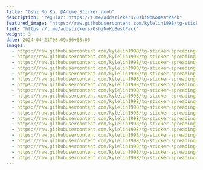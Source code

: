 ```yaml
---
title: "Oshi No Ko. @Anime_Sticker_noob"
description: "regular: https://t.me/addstickers/OshiNoKoBestPack"
featured_image: "https://raw.githubusercontent.com/kylelin1998/tg-sticker-spreading-worldwide-images/main/img/1a9fb479-21cf-4af4-9040-1e2eb0aae95c.jpg"
link: "https://t.me/addstickers/OshiNoKoBestPack"
weight: 3
date: 2024-04-21T08:09:56+08:00
images:
  - https://raw.githubusercontent.com/kylelin1998/tg-sticker-spreading-worldwide-images/main/img/1a9fb479-21cf-4af4-9040-1e2eb0aae95c.jpg
  - https://raw.githubusercontent.com/kylelin1998/tg-sticker-spreading-worldwide-images/main/img/586eb433-f5cf-4333-a6c5-c3a5bcd23860.jpg
  - https://raw.githubusercontent.com/kylelin1998/tg-sticker-spreading-worldwide-images/main/img/1835c422-2d6d-4e2c-be7d-1f5d7d59e5b9.jpg
  - https://raw.githubusercontent.com/kylelin1998/tg-sticker-spreading-worldwide-images/main/img/4acf9f47-98aa-4fb6-927b-6ab0d205f06a.jpg
  - https://raw.githubusercontent.com/kylelin1998/tg-sticker-spreading-worldwide-images/main/img/5f172290-2db5-4fd3-aee9-805663b257ee.jpg
  - https://raw.githubusercontent.com/kylelin1998/tg-sticker-spreading-worldwide-images/main/img/4abeae60-87b3-4d7b-b3c7-ffa256f39ba7.jpg
  - https://raw.githubusercontent.com/kylelin1998/tg-sticker-spreading-worldwide-images/main/img/ea23d7e0-a1f3-4c36-ad4e-a06db555aa77.jpg
  - https://raw.githubusercontent.com/kylelin1998/tg-sticker-spreading-worldwide-images/main/img/df009518-8f8f-4e49-9c01-7b27388bd48a.jpg
  - https://raw.githubusercontent.com/kylelin1998/tg-sticker-spreading-worldwide-images/main/img/0ec63547-459c-458d-a6ab-921c6918ae16.jpg
  - https://raw.githubusercontent.com/kylelin1998/tg-sticker-spreading-worldwide-images/main/img/c2d0cfb5-a4c9-453a-8929-748ac4d19d04.jpg
  - https://raw.githubusercontent.com/kylelin1998/tg-sticker-spreading-worldwide-images/main/img/406d44ba-860d-41cf-a2de-17cfb9ce3af7.jpg
  - https://raw.githubusercontent.com/kylelin1998/tg-sticker-spreading-worldwide-images/main/img/fe0f5c3a-a3ad-42d5-9efb-dc5a3945b687.jpg
  - https://raw.githubusercontent.com/kylelin1998/tg-sticker-spreading-worldwide-images/main/img/f40686c0-1aca-4341-833d-7868c29bb544.jpg
  - https://raw.githubusercontent.com/kylelin1998/tg-sticker-spreading-worldwide-images/main/img/337750b6-223f-43e5-852e-ff4aa04041d3.jpg
  - https://raw.githubusercontent.com/kylelin1998/tg-sticker-spreading-worldwide-images/main/img/24962bcb-5d1d-4d64-ba83-db6bfae2fc54.jpg
  - https://raw.githubusercontent.com/kylelin1998/tg-sticker-spreading-worldwide-images/main/img/a8ee5e0e-114c-4851-b264-5ea945bcf07b.jpg
  - https://raw.githubusercontent.com/kylelin1998/tg-sticker-spreading-worldwide-images/main/img/3d94b28a-6155-4d39-9154-c264cbcf04b3.jpg
  - https://raw.githubusercontent.com/kylelin1998/tg-sticker-spreading-worldwide-images/main/img/9874fb85-64e4-45d2-8495-82c6b2eeba21.jpg
  - https://raw.githubusercontent.com/kylelin1998/tg-sticker-spreading-worldwide-images/main/img/679b0da8-d95c-44e8-baa3-4ec206a0d4d3.jpg
  - https://raw.githubusercontent.com/kylelin1998/tg-sticker-spreading-worldwide-images/main/img/92163a8d-74f8-4c93-ab96-b10db36ae81c.jpg
---
```

